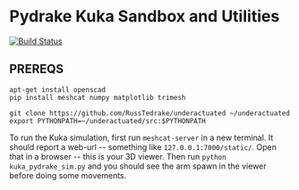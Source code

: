 # Pydrake Kuka Sandbox and Utilities

[![Build Status](https://travis-ci.org/gizatt/pydrake_kuka.svg?branch=master)](https://travis-ci.org/gizatt/pydrake_kuka)

## PREREQS

```
apt-get install openscad
pip install meshcat numpy matplotlib trimesh
```

```
git clone https://github.com/RussTedrake/underactuated ~/underactuated
export PYTHONPATH=~/underactuated/src:$PYTHONPATH
```

To run the Kuka simulation, first run `meshcat-server` in a new terminal. It should report a web-url -- something like `127.0.0.1:7000/static/`. Open that in a browser -- this is your 3D viewer. Then run `python kuka_pydrake_sim.py` and you should see the arm spawn in the viewer before doing some movements.
